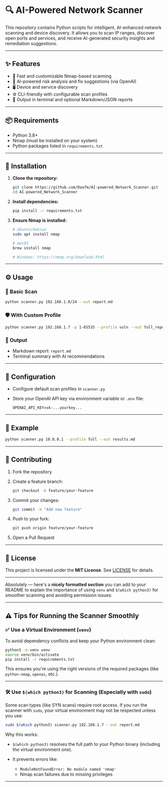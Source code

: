 

# 🔍 AI-Powered Network Scanner

This repository contains Python scripts for intelligent, AI-enhanced network scanning and device discovery. It allows you to scan IP ranges, discover open ports and services, and receive AI-generated security insights and remediation suggestions.

---

## ✨ Features

* 🔎 Fast and customizable Nmap-based scanning
* 🤖 AI-powered risk analysis and fix suggestions (via OpenAI)
* 🖥️ Device and service discovery
* ⚙️ CLI-friendly with configurable scan profiles
* 📝 Output in terminal and optional Markdown/JSON reports

---

## 📦 Requirements

* Python 3.8+
* Nmap (must be installed on your system)
* Python packages listed in `requirements.txt`

---

## 🚀 Installation

1. **Clone the repository:**

   ```bash
   git clone https://github.com/Daufm/AI-powered_Network_Scanner.git
   cd AI-powered_Network_Scanner
   ```

2. **Install dependencies:**

   ```bash
   pip install -r requirements.txt
   ```

3. **Ensure Nmap is installed:**

   ```bash
   # Ubuntu/Debian
   sudo apt install nmap

   # macOS
   brew install nmap

   # Windows: https://nmap.org/download.html
   ```

---

## ⚙️ Usage

### 🔧 Basic Scan

```bash
python scanner.py 192.168.1.0/24 --out report.md
```

### 🛡️ With Custom Profile

```bash
python scanner.py 192.168.1.7 -p 1-65535 --profile vuln --out full_report.md
```

### 📁 Output

* Markdown report: `report.md`
* Terminal summary with AI recommendations

---

## 📁 Configuration

* Configure default scan profiles in `scanner.py`
* Store your OpenAI API key via environment variable or `.env` file:

  ```env
  OPENAI_API_KEY=sk-...yourkey...
  ```

---

## 🧪 Example

```bash
python scanner.py 10.0.0.1 --profile full --out results.md
```

---

## 🤝 Contributing

1. Fork the repository
2. Create a feature branch:

   ```bash
   git checkout -b feature/your-feature
   ```
3. Commit your changes:

   ```bash
   git commit -m "Add new feature"
   ```
4. Push to your fork:

   ```bash
   git push origin feature/your-feature
   ```
5. Open a Pull Request

---

## 📄 License

This project is licensed under the **MIT License**. See [LICENSE](LICENSE) for details.

---

Absolutely — here's a **nicely formatted section** you can add to your README to explain the importance of using `venv` and `$(which python3)` for smoother scanning and avoiding permission issues:

---


## ⚠️ Tips for Running the Scanner Smoothly

### ✅ Use a Virtual Environment (`venv`)

To avoid dependency conflicts and keep your Python environment clean:

```bash
python3 -m venv venv
source venv/bin/activate
pip install -r requirements.txt
```

This ensures you're using the right versions of the required packages (like `python-nmap`, `openai`, etc.).

---

### 🛠️ Use `$(which python3)` for Scanning (Especially with `sudo`)

Some scan types (like SYN scans) require root access. If you run the scanner with `sudo`, your virtual environment may not be respected unless you use:

```bash
sudo $(which python3) scanner.py 192.168.1.7 --out report.md
```

Why this works:

* `$(which python3)` resolves the full path to your Python binary (including the virtual environment one).
* It prevents errors like:

  * `ModuleNotFoundError: No module named 'nmap'`
  * Nmap scan failures due to missing privileges

---


